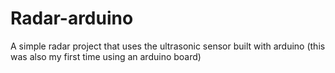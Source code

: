 # Radar-arduino
A simple radar project that uses the ultrasonic sensor built with arduino (this was also my first time using an arduino board)
